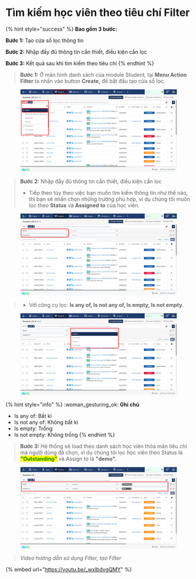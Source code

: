 # Tìm kiếm học viên theo tiêu chí Filter

{% hint style="success" %}
**Bao gồm 3 bước:**

**Bước 1:** Tạo cửa số lọc thông tin

**Bước 2:** Nhập đầy đủ thông tin cần thiết, điều kiện cần lọc

**Bước 3:** Kết quả sau khi tìm kiếm theo tiêu chí
{% endhint %}

> **Bước 1:** Ở màn hình danh sách của module Student, tại **Menu Action Filter** ta nhấn vào button **Create,** để bắt đầu tạo cửa sổ lọc.

<figure><img src="../../../.gitbook/assets/image (73).png" alt=""><figcaption></figcaption></figure>

> **Bước 2:** Nhập đầy đủ thông tin cần thiết, điều kiện cần lọc
>
> * Tiếp theo tùy theo việc bạn muốn tìm kiếm thông tin như thế nào, thì bạn sẽ nhấn chọn những trường phù hợp, ví dụ chúng tôi muốn lọc theo **Status** và **Assigned** **to** của học viên.&#x20;

<figure><img src="../../../.gitbook/assets/image (62) (2).png" alt=""><figcaption></figcaption></figure>

> * Với công cụ lọc: **Is any of, Is not any of, Is empty, Is not empty**.

<figure><img src="../../../.gitbook/assets/image (54) (2).png" alt=""><figcaption></figcaption></figure>

{% hint style="info" %}
:woman\_gesturing\_ok: **Ghi chú**&#x20;

* Is any of: Bất kì
* Is not any of: Không bất kì
* Is empty: Trống
* Is not empty: Không trống
{% endhint %}

> **Bước 3:** Hệ thống sẽ load theo danh sách học viên thỏa mãn tiêu chí mà người dùng đã chọn, ví dụ chúng tôi lọc học viên theo Status là <mark style="color:green;">**"Outstanding"**</mark> <mark style="color:green;"></mark><mark style="color:green;"></mark> và Assign to là **"demo".**

<figure><img src="../../../.gitbook/assets/image (74).png" alt=""><figcaption></figcaption></figure>

> _Video hướng dẫn sử dụng Filter, tạo Filter_

{% embed url="https://youtu.be/_wxlbdvgQMY" %}
